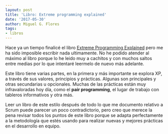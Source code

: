 ```yaml
---
layout: post
title: 'Libro: Extreme programming explained'
date: '2017-05-30'
author: Miguel G. Flores
tags:
- libros
---
```


Hace ya un tiempo finalicé el libro [Extreme Programming Explained](https://www.amazon.es/gp/product/0321278658/ref=as_li_ss_tl?ie=UTF8&psc=1&linkCode=ll1&tag=dinero10-21&linkId=6abe506d302ff18dad0c9a49f2149b90) pero me ha sido
imposible escribir nada ultimamente. No he podido atender al máximo al libro porque lo he leido muy a cachitos y con muchos saltos entre medias
por lo que intentaré leermelo de nuevo más adelante. 

Este libro tiene varias partes, en la primera y más importante se explora XP, a través de sus valores, principios y prácticas. Algunas 
son principales y otras secundarias u opcionales. Muchas de las prácticas están muy infravaloradas hoy día, como el **pair
programming**, el lugar de trabajo con tableros informativos y otra más. 

Leer un libro de este estilo después de todo lo que me documento relativo a Scrum puede parecer un poco contradictorio,
pero creo que merece la pena revisar todos los puntos de este libro porque se adapta perfectamente a la metodología que
estés usando para realizar nuevas y mejores prácticas en el desarrollo en equipo.
